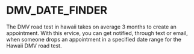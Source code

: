 # DMV_DATE_FINDER
The DMV road test in hawaii takes on average 3 months to create an appointment. With this ervice, you can get notified, through text or email, when someone drops an appointment in a specified date range for the Hawaii DMV road test.
